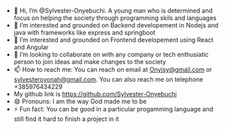 - 👋 Hi, I’m @Sylvester-Onyebuchi. A young man who is determined and focus on helping the society through programming skils and languages
- 👀 I’m interested and  grounded on Backend developement in Nodejs and java with frameworks like express and springboot
- 👀 I’m interested and  grounded on Frontend developement using React and Angular
- 💞️ I’m looking to collaborate on with any company or tech enthusiatic person to join ideas and make changes to the society
- 📫 How to reach me: You can reach on email at Onyisy@gmail.com or sylvesteroyonah@gmail.com. You can also reach me on telephone +385976434229
- My github link is https://github.com/Sylvester-Onyebuchi
- 😄 Pronouns: I am the way God made me to be
- ⚡ Fun fact: You can be good in a particular progamming language and still find it hard to finish a project in it

<!---
Sylvester-Onyebuchi/Sylvester-Onyebuchi is a ✨ special ✨ repository because its `README.md` (this file) appears on your GitHub profile.
You can click the Preview link to take a look at your changes.
--->
